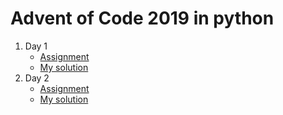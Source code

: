 # Advent of Code 2019 in python

1. Day 1
    - [Assignment](https://adventofcode.com/2019/day/1)
    - [My solution](/2019/python/day01/day01.py)
2. Day 2
    - [Assignment](https://adventofcode.com/2019/day/2)
    - [My solution](/2019/python/day02/day02.py)
